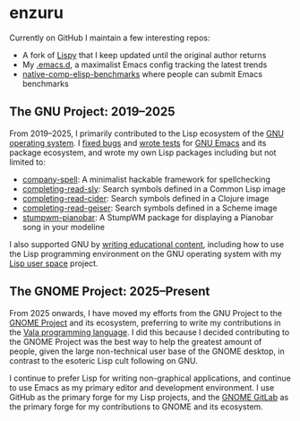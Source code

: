 # enzuru

Currently on GitHub I maintain a few interesting repos:

- A fork of [Lispy](https://github.com/enzuru/lispy) that I keep updated until the original author returns
- My [.emacs.d](https://github.com/enzuru/.emacs.d), a maximalist Emacs config tracking the latest trends
- [native-comp-elisp-benchmarks](https://github.com/enzuru/native-comp-elisp-benchmarks) where people can submit Emacs benchmarks

## The GNU Project: 2019–2025

From 2019–2025, I primarily contributed to the Lisp ecosystem of the [GNU operating system](https://gnu.org). I [fixed bugs](https://github.com/emacs-mirror/emacs/commits?author=enzuru) and [wrote tests](https://github.com/emacs-mirror/emacs/commit/103ae72ee9f197943265b76590cbad1d6e08a9b5) for [GNU Emacs](https://www.gnu.org/s/emacs/) and its package ecosystem, and wrote my own Lisp packages including but not limited to:

- [company-spell](https://github.com/enzuru/company-spell): A minimalist hackable framework for spellchecking
- [completing-read-sly](https://github.com/enzuru/completing-read-sly): Search symbols defined in a Common Lisp image
- [completing-read-cider](https://github.com/enzuru/completing-read-cider): Search symbols defined in a Clojure image
- [completing-read-geiser](https://github.com/enzuru/completing-read-geiser): Search symbols defined in a Scheme image
- [stumpwm-pianobar](https://github.com/stumpwm/stumpwm-contrib/tree/master/modeline/pianobar): A StumpWM package for displaying a Pianobar song in your modeline

I also supported GNU by [writing educational content](https://enzuru.medium.com/), including how to use the Lisp programming environment on the GNU operating system with my [Lisp user space](https://github.com/enzuru/lisp-user-space) project.

## The GNOME Project: 2025–Present

From 2025 onwards, I have moved my efforts from the GNU Project to the [GNOME Project](https://gnome.org) and its ecosystem, preferring to write my contributions in the [Vala programming language](https://vala.dev/). I did this because I decided contributing to the GNOME Project was the best way to help the greatest amount of people, given the large non-technical user base of the GNOME desktop, in contrast to the esoteric Lisp cult following on GNU.

I continue to prefer Lisp for writing non-graphical applications, and continue to use Emacs as my primary editor and development environment. I use GitHub as the primary forge for my Lisp projects, and the [GNOME GitLab](https://gitlab.gnome.org/enzuru) as the primary forge for my contributions to GNOME and its ecosystem.
